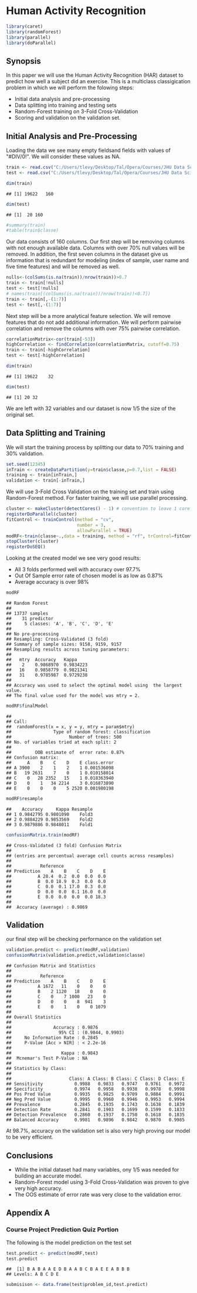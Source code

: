# Human Activity Recognition


```r
library(caret)
library(randomForest)
library(parallel)
library(doParallel)
```
## Synopsis
In this paper we will use the Human Activity Recognition (HAR) dataset to predict how well a subject did an exercise.
This is a multiclass classigication problem in which we will perform the folowing steps:

* Initial data analysis and pre-processing
* Data splitting into training and testing sets
* Random-Forest training on 3-Fold Cross-Validation
* Scoring and validation on the validation set.

## Initial Analysis and Pre-Processing
Loading the data we see many empty fieldsand fields with values of "#DIV/0!".
We will consider these values as NA.

```r
train <- read.csv("C:/Users/tlevy/Desktop/Tal/Opera/Courses/JHU Data Science/scripts/HAR/pml-training.csv", na.strings = c("#DIV/0!","NA",""))
test <- read.csv("C:/Users/tlevy/Desktop/Tal/Opera/Courses/JHU Data Science/scripts/HAR/pml-testing.csv", na.strings = c("#DIV/0!","NA",""))

dim(train)
```

```
## [1] 19622   160
```

```r
dim(test)
```

```
## [1]  20 160
```

```r
#summary(train)
#table(train$classe)
```
Our data consists of 160 columns.
Our first step will be removing columns with not enough available data.
Columns with over 70% null values will be removed.
In addition, the first seven columns in the dataset give us information that is redundant for modeling (index of sample, user name and five time features) and will be removed as well.

```r
nulls<-(colSums(is.na(train))/nrow(train))>0.7
train <- train[!nulls]
test <- test[!nulls]
# names(train[(colSums(is.na(train))/nrow(train))<0.7])
train <- train[,-(1:7)]
test <- test[,-(1:7)]
```
Next step will be a more analytical feature selection.
We will remove features that do not add additional information.
We will perform pairwise correlation and remove the columns with over 75% pairwise correlation.

```r
correlationMatrix<-cor(train[-53])
highCorrelation <- findCorrelation(correlationMatrix, cutoff=0.75)
train <- train[-highCorrelation]
test <- test[-highCorrelation]

dim(train)
```

```
## [1] 19622    32
```

```r
dim(test)
```

```
## [1] 20 32
```
We are left with 32 variables and our dataset is now 1/5 the size of the original set.
## Data Splitting and Training
We will start the training process by splitting our data to 70% training and 30% validation.

```r
set.seed(12345)
inTrain <- createDataPartition(y=train$classe,p=0.7,list = FALSE)
training <- train[inTrain,]
validation <- train[-inTrain,]
```
We will use 3-Fold Cross Validation on the training set and train using Random-Forest method.
For faster training, we will use parallel processing.

```r
cluster <- makeCluster(detectCores() - 1) # convention to leave 1 core for OS
registerDoParallel(cluster)
fitControl <- trainControl(method = "cv",
                           number = 3,
                           allowParallel = TRUE)
modRF<-train(classe~.,data = training, method = "rf", trControl=fitControl)
stopCluster(cluster)
registerDoSEQ()
```
Looking at the created model we see very good results:

* All 3 folds performed well with accuracy over 97.7%
* Out Of Sample error rate of chosen model is as low as 0.87%
* Average accuracy is over 98%


```r
modRF
```

```
## Random Forest 
## 
## 13737 samples
##    31 predictor
##     5 classes: 'A', 'B', 'C', 'D', 'E' 
## 
## No pre-processing
## Resampling: Cross-Validated (3 fold) 
## Summary of sample sizes: 9158, 9159, 9157 
## Resampling results across tuning parameters:
## 
##   mtry  Accuracy   Kappa    
##    2    0.9868970  0.9834223
##   16    0.9858779  0.9821341
##   31    0.9785987  0.9729238
## 
## Accuracy was used to select the optimal model using  the largest value.
## The final value used for the model was mtry = 2.
```

```r
modRF$finalModel
```

```
## 
## Call:
##  randomForest(x = x, y = y, mtry = param$mtry) 
##                Type of random forest: classification
##                      Number of trees: 500
## No. of variables tried at each split: 2
## 
##         OOB estimate of  error rate: 0.87%
## Confusion matrix:
##      A    B    C    D    E class.error
## A 3900    2    1    2    1 0.001536098
## B   19 2631    7    0    1 0.010158014
## C    0   28 2352   15    1 0.018363940
## D    0    1   34 2214    3 0.016873890
## E    0    0    0    5 2520 0.001980198
```

```r
modRF$resample
```

```
##    Accuracy     Kappa Resample
## 1 0.9842795 0.9801090    Fold3
## 2 0.9884229 0.9853569    Fold2
## 3 0.9879886 0.9848011    Fold1
```

```r
confusionMatrix.train(modRF)
```

```
## Cross-Validated (3 fold) Confusion Matrix 
## 
## (entries are percentual average cell counts across resamples)
##  
##           Reference
## Prediction    A    B    C    D    E
##          A 28.4  0.2  0.0  0.0  0.0
##          B  0.0 18.9  0.3  0.0  0.0
##          C  0.0  0.1 17.0  0.3  0.0
##          D  0.0  0.0  0.1 16.0  0.0
##          E  0.0  0.0  0.0  0.0 18.3
##                             
##  Accuracy (average) : 0.9869
```
## Validation
our final step will be checking performance on the validation set

```r
validation.predict <- predict(modRF,validation)
confusionMatrix(validation.predict,validation$classe)
```

```
## Confusion Matrix and Statistics
## 
##           Reference
## Prediction    A    B    C    D    E
##          A 1672   11    0    0    0
##          B    2 1120   18    0    0
##          C    0    7 1000   23    0
##          D    0    0    8  941    3
##          E    0    1    0    0 1079
## 
## Overall Statistics
##                                           
##                Accuracy : 0.9876          
##                  95% CI : (0.9844, 0.9903)
##     No Information Rate : 0.2845          
##     P-Value [Acc > NIR] : < 2.2e-16       
##                                           
##                   Kappa : 0.9843          
##  Mcnemar's Test P-Value : NA              
## 
## Statistics by Class:
## 
##                      Class: A Class: B Class: C Class: D Class: E
## Sensitivity            0.9988   0.9833   0.9747   0.9761   0.9972
## Specificity            0.9974   0.9958   0.9938   0.9978   0.9998
## Pos Pred Value         0.9935   0.9825   0.9709   0.9884   0.9991
## Neg Pred Value         0.9995   0.9960   0.9946   0.9953   0.9994
## Prevalence             0.2845   0.1935   0.1743   0.1638   0.1839
## Detection Rate         0.2841   0.1903   0.1699   0.1599   0.1833
## Detection Prevalence   0.2860   0.1937   0.1750   0.1618   0.1835
## Balanced Accuracy      0.9981   0.9896   0.9842   0.9870   0.9985
```
At 98.7%, accuracy on the validation set is also very high proving our model to be very efficient.

## Conclusions 
* While the initial dataset had many variables, ony 1/5 was needed for building an accurate model.
* Random-Forest model using 3-Fold Cross-Validation was proven to give very high accuracy.
* The OOS estimate of error rate was very close to the validation error.

## Appendix A
### Course Project Prediction Quiz Portion
The following is the model prediction on the test set

```r
test.predict <- predict(modRF,test)
test.predict
```

```
##  [1] B A B A A E D B A A B C B A E E A B B B
## Levels: A B C D E
```

```r
submisison <- data.frame(test$problem_id,test.predict)
```
